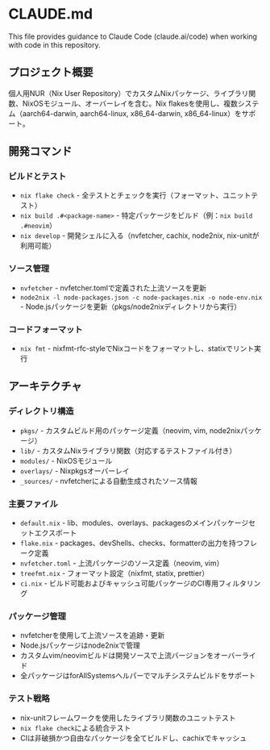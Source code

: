 # CLAUDE.md

This file provides guidance to Claude Code (claude.ai/code) when working with code in this repository.

## プロジェクト概要

個人用NUR（Nix User Repository）でカスタムNixパッケージ、ライブラリ関数、NixOSモジュール、オーバーレイを含む。Nix flakesを使用し、複数システム（aarch64-darwin, aarch64-linux, x86_64-darwin, x86_64-linux）をサポート。

## 開発コマンド

### ビルドとテスト
- `nix flake check` - 全テストとチェックを実行（フォーマット、ユニットテスト）
- `nix build .#<package-name>` - 特定パッケージをビルド（例：`nix build .#neovim`）
- `nix develop` - 開発シェルに入る（nvfetcher, cachix, node2nix, nix-unitが利用可能）

### ソース管理
- `nvfetcher` - nvfetcher.tomlで定義された上流ソースを更新
- `node2nix -l node-packages.json -c node-packages.nix -o node-env.nix` - Node.jsパッケージを更新（pkgs/node2nixディレクトリから実行）

### コードフォーマット
- `nix fmt` - nixfmt-rfc-styleでNixコードをフォーマットし、statixでリント実行

## アーキテクチャ

### ディレクトリ構造
- `pkgs/` - カスタムビルド用のパッケージ定義（neovim, vim, node2nixパッケージ）
- `lib/` - カスタムNixライブラリ関数（対応するテストファイル付き）
- `modules/` - NixOSモジュール
- `overlays/` - Nixpkgsオーバーレイ
- `_sources/` - nvfetcherによる自動生成されたソース情報

### 主要ファイル
- `default.nix` - lib、modules、overlays、packagesのメインパッケージセットエクスポート
- `flake.nix` - packages、devShells、checks、formatterの出力を持つフレーク定義
- `nvfetcher.toml` - 上流パッケージのソース定義（neovim, vim）
- `treefmt.nix` - フォーマット設定（nixfmt, statix, prettier）
- `ci.nix` - ビルド可能およびキャッシュ可能パッケージのCI専用フィルタリング

### パッケージ管理
- nvfetcherを使用して上流ソースを追跡・更新
- Node.jsパッケージはnode2nixで管理
- カスタムvim/neovimビルドは開発ソースで上流バージョンをオーバーライド
- 全パッケージはforAllSystemsヘルパーでマルチシステムビルドをサポート

### テスト戦略
- nix-unitフレームワークを使用したライブラリ関数のユニットテスト
- `nix flake check`による統合テスト
- CIは非破損かつ自由なパッケージを全てビルドし、cachixでキャッシュ
